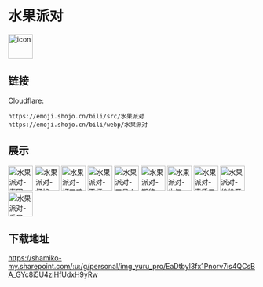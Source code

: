 # 水果派对
<img src="https://emoji.shojo.cn/bili/src/水果派对/icon.png" width="50" height="50" alt="icon">

## 链接
Cloudflare:
```
https://emoji.shojo.cn/bili/src/水果派对
https://emoji.shojo.cn/bili/webp/水果派对
```
## 展示
<img src="https://emoji.shojo.cn/bili/src/水果派对/水果派对-春困.png" width="50" height="50" alt="水果派对-春困">
<img src="https://emoji.shojo.cn/bili/src/水果派对/水果派对-打扮.png" width="50" height="50" alt="水果派对-打扮">
<img src="https://emoji.shojo.cn/bili/src/水果派对/水果派对-打工魂.png" width="50" height="50" alt="水果派对-打工魂">
<img src="https://emoji.shojo.cn/bili/src/水果派对/水果派对-干杯.png" width="50" height="50" alt="水果派对-干杯">
<img src="https://emoji.shojo.cn/bili/src/水果派对/水果派对-工具人.png" width="50" height="50" alt="水果派对-工具人">
<img src="https://emoji.shojo.cn/bili/src/水果派对/水果派对-期待.png" width="50" height="50" alt="水果派对-期待">
<img src="https://emoji.shojo.cn/bili/src/水果派对/水果派对-生气.png" width="50" height="50" alt="水果派对-生气">
<img src="https://emoji.shojo.cn/bili/src/水果派对/水果派对-素质三连.png" width="50" height="50" alt="水果派对-素质三连">
<img src="https://emoji.shojo.cn/bili/src/水果派对/水果派对-偷偷开心.png" width="50" height="50" alt="水果派对-偷偷开心">
<img src="https://emoji.shojo.cn/bili/src/水果派对/水果派对-委屈.png" width="50" height="50" alt="水果派对-委屈">

## 下载地址

https://shamiko-my.sharepoint.com/:u:/g/personal/img_yuru_pro/EaDtbyl3fx1Pnorv7is4QCsBA_GYc8i5U4ziHfUdxH9yRw